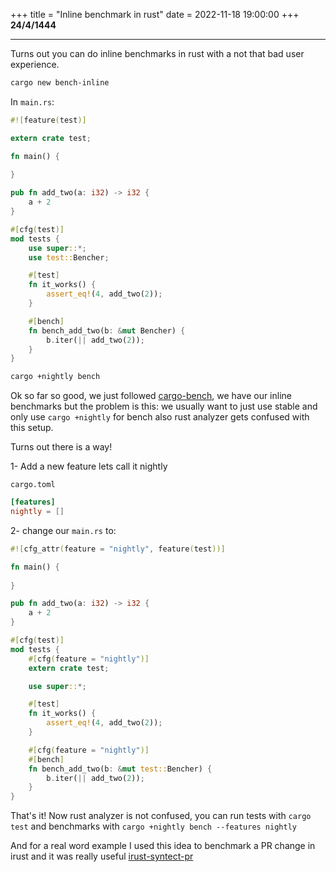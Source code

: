 +++
title = "Inline benchmark in rust"
date = 2022-11-18 19:00:00
+++
**24/4/1444**

---

Turns out you can do inline benchmarks in rust with a not that bad user experience.
 
```sh
cargo new bench-inline
```

In `main.rs`:

```rs
#![feature(test)]

extern crate test;

fn main() {
    
}

pub fn add_two(a: i32) -> i32 {
    a + 2
}

#[cfg(test)]
mod tests {
    use super::*;
    use test::Bencher;

    #[test]
    fn it_works() {
        assert_eq!(4, add_two(2));
    }

    #[bench]
    fn bench_add_two(b: &mut Bencher) {
        b.iter(|| add_two(2));
    }
}
```

```sh
cargo +nightly bench
```


Ok so far so good, we just followed [cargo-bench](https://doc.rust-lang.org/nightly/unstable-book/library-features/test.html), we have our inline benchmarks but the problem is this: we usually want to just use stable and only use `cargo +nightly` for bench also rust analyzer gets confused with this setup.

Turns out there is a way!

1- Add a new feature lets call it nightly

`cargo.toml`
```toml
[features]
nightly = []
```

2- change our `main.rs` to:

```rs
#![cfg_attr(feature = "nightly", feature(test))]

fn main() {
    
}

pub fn add_two(a: i32) -> i32 {
    a + 2
}

#[cfg(test)]
mod tests {
    #[cfg(feature = "nightly")]
    extern crate test;

    use super::*;

    #[test]
    fn it_works() {
        assert_eq!(4, add_two(2));
    }

    #[cfg(feature = "nightly")]
    #[bench]
    fn bench_add_two(b: &mut test::Bencher) {
        b.iter(|| add_two(2));
    }
}
```

That's it! Now rust analyzer is not confused, you can run tests with `cargo test` and benchmarks with `cargo +nightly bench --features nightly`

And for a real word example I used this idea to benchmark a PR change in irust and it was really useful [irust-syntect-pr](https://github.com/sigmaSd/IRust/pull/99#issuecomment-1304842421)
